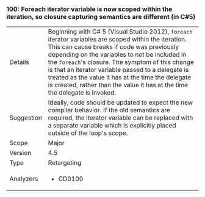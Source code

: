 ### 100: Foreach iterator variable is now scoped within the iteration, so closure capturing semantics are different (in C\#5)

|   |   |
|---|---|
|Details|Beginning with C# 5 (Visual Studio 2012), <code>foreach</code> iterator variables are scoped within the iteration. This can cause breaks if code was previously depending on the variables to not be included in the <code>foreach</code>&#39;s closure. The symptom of this change is that an iterator variable passed to a delegate is treated as the value it has at the time the delegate is created, rather than the value it has at the time the delegate is invoked.|
|Suggestion|Ideally, code should be updated to expect the new compiler behavior. If the old semantics are required, the iterator variable can be replaced with a separate variable which is explicitly placed outside of the loop&#39;s scope.|
|Scope|Major|
|Version|4.5|
|Type|Retargeting|
|Analyzers|<ul><li>CD0100</li></ul>|

